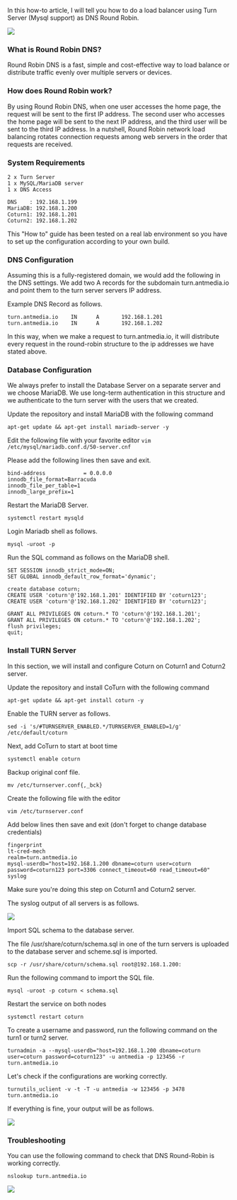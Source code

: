 In this how-to article, I will tell you how to do a load balancer using Turn Server (Mysql support) as DNS Round Robin.

![](https://raw.githubusercontent.com/wiki/ant-media/Ant-Media-Server/images/turn_dns_round_robin.png)

### What is Round Robin DNS?
Round Robin DNS is a fast, simple and cost-effective way to load balance or distribute traffic evenly over multiple servers or devices.

### How does Round Robin work?
By using Round Robin DNS, when one user accesses the home page, the request will be sent to the first IP address. The second user who accesses the home page will be sent to the next IP address, and the third user will be sent to the third IP address. In a nutshell, Round Robin network load balancing rotates connection requests among web servers in the order that requests are received.

### System Requirements
```
2 x Turn Server
1 x MySQL/MariaDB server
1 x DNS Access
```
```
DNS    : 192.168.1.199
MariaDB: 192.168.1.200
Coturn1: 192.168.1.201
Coturn2: 192.168.1.202
```
This "How to" guide has been tested on a real lab environment so you have to set up the configuration according to your own build.

### DNS Configuration

Assuming this is a fully-registered domain, we would add the following in the DNS settings. We add two A records for the subdomain turn.antmedia.io and point them to the turn server servers IP address.

Example DNS Record as follows.
```
turn.antmedia.io	IN		A		192.168.1.201
turn.antmedia.io	IN		A		192.168.1.202
```
In this way, when we make a request to turn.antmedia.io, it will distribute every request in the round-robin structure to the ip addresses we have stated above.

### Database Configuration

We always prefer to install the Database Server on a separate server and we choose MariaDB. We use long-term authentication in this structure and we authenticate to the turn server with the users that we created.

Update the repository and install MariaDB with the following command

`apt-get update && apt-get install mariadb-server -y`

Edit the following file with your favorite editor 
`vim /etc/mysql/mariadb.conf.d/50-server.cnf`

Please add the following lines then save and exit.
```
bind-address            = 0.0.0.0
innodb_file_format=Barracuda
innodb_file_per_table=1
innodb_large_prefix=1
```
Restart the MariaDB Server.

`systemctl restart mysqld`

Login Mariadb shell as follows.

`mysql -uroot -p `

Run the SQL command as follows on the MariaDB shell.

```
SET SESSION innodb_strict_mode=ON;
SET GLOBAL innodb_default_row_format='dynamic';

create database coturn;
CREATE USER 'coturn'@'192.168.1.201' IDENTIFIED BY 'coturn123';
CREATE USER 'coturn'@'192.168.1.202' IDENTIFIED BY 'coturn123';

GRANT ALL PRIVILEGES ON coturn.* TO 'coturn'@'192.168.1.201';
GRANT ALL PRIVILEGES ON coturn.* TO 'coturn'@'192.168.1.202';
flush privileges;
quit;
```
### Install TURN Server

In this section, we will install and configure Coturn on Coturn1 and Coturn2 server.

Update the repository and install CoTurn with the following command

`apt-get update && apt-get install coturn -y`

Enable the TURN server as follows.

`sed -i 's/#TURNSERVER_ENABLED.*/TURNSERVER_ENABLED=1/g' /etc/default/coturn`

Next, add CoTurn to start at boot time

`systemctl enable coturn`

Backup original conf file.

`mv /etc/turnserver.conf{,_bck}`

Create the following file with the editor

`vim /etc/turnserver.conf`

Add below lines then save and exit (don't forget to change database credentials)
```
fingerprint
lt-cred-mech
realm=turn.antmedia.io
mysql-userdb="host=192.168.1.200 dbname=coturn user=coturn password=coturn123 port=3306 connect_timeout=60 read_timeout=60"
syslog
```
Make sure you're doing this step on Coturn1 and Coturn2 server.

The syslog output of all servers is as follows.

![](https://raw.githubusercontent.com/wiki/ant-media/Ant-Media-Server/images/coturn-2.png)

Import SQL schema to the database server.

The file /usr/share/coturn/schema.sql in one of the turn servers is uploaded to the database server and scheme.sql is imported.

`scp -r /usr/share/coturn/schema.sql root@192.168.1.200:`

Run the following command to import the SQL file.

`mysql -uroot -p coturn < schema.sql`

Restart the service on both nodes

`systemctl restart coturn`

To create a username and password, run the following command on the turn1 or turn2 server.

`turnadmin -a --mysql-userdb="host=192.168.1.200 dbname=coturn user=coturn password=coturn123" -u antmedia -p 123456 -r turn.antmedia.io`

Let's check if the configurations are working correctly.

`turnutils_uclient -v -t -T -u antmedia -w 123456 -p 3478 turn.antmedia.io`

If everything is fine, your output will be as follows.

![](https://raw.githubusercontent.com/wiki/ant-media/Ant-Media-Server/images/coturn-output.png)


### Troubleshooting

You can use the following command to check that DNS Round-Robin is working correctly.

`nslookup turn.antmedia.io`

![](https://raw.githubusercontent.com/wiki/ant-media/Ant-Media-Server/images/coturn-nslookup.png)
